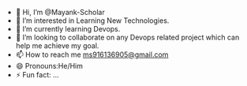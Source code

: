 - 👋 Hi, I’m @Mayank-Scholar
- 👀 I’m interested in Learning New Technologies.
- 🌱 I’m currently learning Devops.
- 💞️ I’m looking to collaborate on any Devops related project which can help me achieve my goal.
- 📫 How to reach me ms916136905@gmail.com
- 😄 Pronouns:He/Him
- ⚡ Fun fact: ...

<!---
Mayank-Scholar/Mayank-Scholar is a ✨ special ✨ repository because its `README.md` (this file) appears on your GitHub profile.
You can click the Preview link to take a look at your changes.
--->
